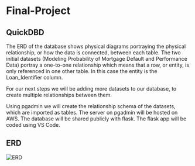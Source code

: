 # Final-Project

## QuickDBD
The ERD of the database shows physical diagrams portraying the physical relationship, or how the data is connected, between each table. The two initial datasets (Modeling Probability of Mortgage Default and Performance Data) portray a one-to-one relationship which means that a row, or entity, is only referenced in one other table. In this case the entity is the Loan_Identifier column. 

For our next steps we will be adding more datasets to our database,  to create multiple relationships between them. 

Using pgadmin we will create the relationship schema of the datasets, which are imported as tables. The server on pgadmin will be hosted on AWS. The database will be shared publicly with flask. The flask app will be coded using VS Code. 

## ERD
![ERD ](https://github.com/Azaima-Asghar/Modeling-probability-of-default/blob/Kalkidanalemaye/ERD.png)

